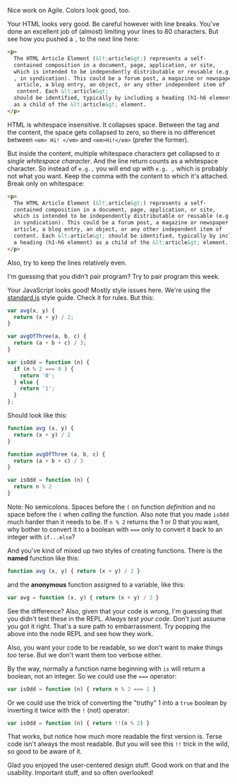 Nice work on Agile. Colors look good, too.

Your HTML looks very good. Be careful however with line breaks. You've done an excellent job of (almost) limiting your lines to 80 characters. But see how you pushed a `,` to the next line here:

```html
<p>
  The HTML Article Element (&lt;article&gt;) represents a self-
  contained composition in a document, page, application, or site,
  which is intended to be independently distributable or reusable (e.g.
  , in syndication). This could be a forum post, a magazine or newspaper
   article, a blog entry, an object, or any other independent item of
   content. Each &lt;article&gt;
  should be identified, typically by including a heading (h1-h6 element)
  as a child of the &lt;article&gt; element.
</p>
```

HTML is whitespace insensitive. It collapses space. Between the tag and the content, the space gets collapsed to zero, so there is no differencet between `<em> Hi! </em>` and `<em>Hi!</em>` (prefer the former).

But inside the content, multiple whitespace characters get collapsed to *a single whitespace character*. And the line return counts as a whitespace character. So instead of `e.g.,` you will end up with `e.g. ,` which is probably not what you want. Keep the comma with the content to which it's attached. Break only on whitespace:

```html
<p>
  The HTML Article Element (&lt;article&gt;) represents a self-
  contained composition in a document, page, application, or site,
  which is intended to be independently distributable or reusable (e.g.,
  in syndication). This could be a forum post, a magazine or newspaper
  article, a blog entry, an object, or any other independent item of
  content. Each &lt;article&gt; should be identified, typically by including
  a heading (h1-h6 element) as a child of the &lt;article&gt; element.
</p>
```

Also, try to keep the lines relatively even.

I'm guessing that you didn't pair program? Try to pair program this week.

Your JavaScript looks good! Mostly style issues here. We're using the [standard.js]() style guide. Check it for rules. But this:

```js
var avg(x, y) {
  return (x + y) / 2;
}

var avgOfThree(a, b, c) {
  return (a + b + c) / 3;
}

var isOdd = function (n) {
  if (n % 2 === 0 ) {
    return '0';
  } else {
    return '1';
  }
};
```

Should look like this:

```js
function avg (x, y) {
  return (x + y) / 2
}

function avgOfThree (a, b, c) {
  return (a + b + c) / 3
}

var isOdd = function (n) {
  return n % 2
}
```

Note: No semicolons. Spaces before the `(` on function *definition* and no space before the `(` when *calling* the function. Also note that you made `isOdd` much harder than it needs to be. If `n % 2` returns the 1 or 0 that you want, why bother to convert it to a boolean with `===` only to convert it back to an integer with `if...else`?

And you've kind of mixed up two styles of creating functions. There is the **named** function like this:

```js
function avg (x, y) { return (x + y) / 2 }
```

and the **anonymous** function assigned to a variable, like this:

```js
var avg = function (x, y) { return (x + y) / 2 }
```

See the difference? Also, given that your code is wrong, I'm guessing that you didn't test these in the REPL. *Always test your code*. Don't just assume you got it right. That's a sure path to embarrassment. Try popping the above into the node REPL and see how they work.

Also, you want your code to be readable, so we don't want to make things *too* terse. But we don't want them too verbose either.

By the way, normally a function name beginning with `is` will return a boolean, not an integer. So we could use the `===` operator:

```js
var isOdd = function (n) { return n % 2 === 1 }
```

Or we could use the trick of converting the "truthy" 1 into a `true` boolean by inverting it twice with the `!` (not) operator:

```js
var isOdd = function (n) { return !!(n % 2) }
```

That works, but notice how much more readable the first version is. Terse code isn't always the most readable. But you will see this `!!` trick in the wild, so good to be aware of it.

Glad you enjoyed the user-centered design stuff. Good work on that and the usability. Important stuff, and so often overlooked!


